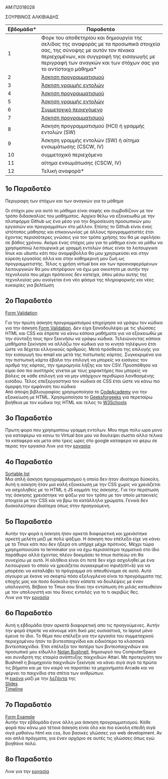 AM:Π2018028

ΣΟΥΡΒΙΝΟΣ ΑΛΚΙΒΙΑΔΗΣ

| Εβδομάδα* | Παραδοτέο |
| --- | --- |
| 1 | Φορκ του αποθετηρίου και δημιουργία της σελίδας της αναφοράς με τα προσωπικά στοιχεία σας, της σύνοψης με αυτόν τον πίνακα περιεχομένων, και συγγραφή της εισαγωγής με περιγραφή των αναγκών και των στόχων σας για το αντίστοιχο μάθημα* |
| 2 | [Άσκηση προγραμματισμού](#2ο-παραδοτέο) |
| 3 | [Άσκηση γραμμής εντολών](#3ο-παραδοτέο) |
| 4 | [Άσκηση προγραμματισμού](#4ο-παραδοτέο) |
| 5 | [Άσκηση γραμμής εντολών](#5ο-παραδοτέο) |
| 6 | [Συμμετοχικό περιεχόμενο](#6ο-παραδοτέο) |
| 7 | [Άσκηση προγραμματισμού](#7ο-παραδοτέο) |
| 8 | Άσκηση προγραμματισμού (HCI) ή γραμμής εντολών (SW) |
| 9 | Άσκηση γραμμής εντολών (SW) ή αίτημα ενσωμάτωσης (CSCW, IV) |
| 10 | συμμετοχικό περιεχόμενο |
| 11 | αίτημα ενσωμάτωσης (CSCW, IV) |
| 12 | Τελική αναφορά* |

## 1ο Παραδοτέο

Περιγραφη των στόχων και των αναγκών για το μάθημα


 Οι στόχοι μου για αυτό το μάθημα είναι σαφής και συμβαδίζουν με τον τρόπο διδασκαλίας του μαθήματος. Αρχίκα θέλω να εξοικειωθώ με την πλατφόρμα Github ως ένα μέσο για την δημοσίευση προσωπικών μου εργασιών και προγραμμάτων στο μέλλον. Επίσης το Github είναι ένας ιστότοπος μάθησης και επικοινωνίας με άλλους προγραμματιστές έτσι έχοντας περισσότερες γνώσεις για τον τρόπο χρήσης του θα με οφελήσει σε βάθος χρόνου. Ακόμα ένας στόχος μου για το μάθημα είναι να μάθω να χρησιμοποιώ λειτουργικά με γραμμή εντολών όπως είναι τα λειτουργικα linux και ubuntu κάτι που αναμφίβολλα θα μου χρησιμεύσει και στην εύρεση εργασίας αλλα και στην καθημερινή μου ζωή ως προγραμματιστής. Τέλος η χρήση virtual box και των προαναφερόμενων λειτουργικών θα μου επιτρέψουν να έχω μια οικιοτητα με αυτήν την τεχνολογία που μέχρι πρότεινος δεν κατείχα, όπου μέσω αυτης της τεχνολογίας μου ανοίγεται ένα νέο φάσμα της πληροφορικής και νέες ευκαιρίες για βελτίωση

##  2ο Παραδοτέο 
[Form Validation](https://github.com/Alkissourvinos/site/blob/master/_remix/form-validation.md)

Για την πρώτη άσκηση προγραμματισμού επιχείρησα να γράψω τον κώδικα για την άσκηση [Form Validation](https://pibook.epidro.me/remix/form-validation/). Δεν είχα ξαναδουλέψει με τις γλώσσες HTML και CSS και έπρεπε να κάνω κάποια μαθήματα για να εξοικειωθώ με την σύνταξη τους πριν ξεκινήσω να γράφω κώδικα. Τελειώνοντας κάποια μαθήματα ξεκίνησα να αλλάζω τον κώδικα για το κινητό τηλέφωνο έτσι ώστε να δέχεται ελληνικούς αριθμούς. Μετά πρόσθεσα της επιλογής για την εισαγωγή του email και μετά της πιστωτικής κάρτας. Συγκεκριμένα για την πιστωτική κάρτα έβαλα την επιλογή να μπορείς να εισάγεις τον αριθμό της κάρτας, την ημερομηνία λήξης και τον CSV. Προσπάθησα να είμαι όσο πιο αυστηρός γίνεται με τους χαρακτήρες που μπορείς να βάλεις σε κάθε επιλογή για να μην υπάρχουν περιθώρια λανθασμένης εισόδου. Τέλος επεξεργαστηκα τον κώδικα σε CSS έτσι ώστε να κάνω πιο όμορφη την εμφάνιση του κώδικα<br>
Από άποψη βιβλιογραφίας χρησιμοποίησα το [CodeAcademy](https://www.codecademy.com/learn/learn-html) για την εξοικείωση με HTML. Χρησιμοποίησα το [Geeksforgeeks](https://www.geeksforgeeks.org/html-tutorials/) για περεταίρω βοήθεια με τον κώδικα της HTML και τελος το [W3Schools](https://www.w3schools.com/css/default.asp)
<br>
## 3ο Παραδοτέο 
Πρωτη φορα που χρησιμοποιω γραμμη εντολων. Μου πηρε πολυ ωρα μονο για καταφερω να κανω το Virtual box μου να δουλεψει σωστα αλλα τελικα τα καταφερα και μετα απο τρεις ωρες στο google καταφερα να φερω σε περας την εργασια 
Λινκ για την [εργασία](http://asciinema.org/connect/1e6f527a-1850-11eb-acf9-0800272453f6)


##  4ο Παραδοτέο
 [Sortable list](https://github.com/Alkissourvinos/site/blob/master/_remix/sortable-list.md)<br>
Μια απλή άσκηση προγραμματισμού η οποία δεν ήταν ιδιαίτερα δύσκολη. Αυτή η ασκηση ήταν μια καλή εξοικείωση με την CSS χωρίς να χρειάζεται να ασχοληθείς με το HTML ή JS κομμάτι της άσκησης. Για την περάτωση της άσκησης χρειάστηκε να ψάξω για τον τρόπο με τον οποίο μετακινείς στοιχεία με την CSS και να βρω τα κατάλληλα χρώματα. Γενικά δεν δυσκολεύτηκα ιδιαίτερα όπως στην προηγούμενη. 
<br>
## 5ο Παραδοτέο
Αυτήν την φορά η άσκηση ήταν αρκετά διαφορετική και χρειάστηκε αρκετή μελέτη μαζί με πολύ ψάξιμο. Η άσκηση που επέλεξα είχε να κάνει με το Tmux κάτι που δεν ήξερα οτι υπήρχε μέχρι πρότινος. Μέχρι τώρα χρησιμοποιούσα το terminator για να έχω περισσότερα τερματικά στο ίδιο παράθυρο αλλά έχοντας πλέον δοκιμάσει το tmux πιστεύω οτι θα συνεχίσω με αυτό. Η αλήθεια είναι ότι ποτέ δεν είχα ασχοληθεί με ένα λειτουργικό το οποίο να χρειάζεται συγκεκριμένο input(ctrl+b) για να μπορέσει να καταλάβει το πρόγραμμα οτι απευθύνομαι σε αυτό. Αυτό σίγουρα με έκανε να σκεφτώ πόσο εξελιγμλενα είναι τα προγράμματα της εποχής μας και ποσο δύσκολο ήταν κάποτε να δουλέψεις με έναν υπολογιστή. Βέβαια το Tmux σου δίνει την εντύπωση ότι μιλάς κατευθείαν με τον υπολογιστή και του δίνεις εντολές για το τι ακριβώς θες.
<br>Λινκ για την [εργασία](http://asciinema.org/connect/1e6f527a-1850-11eb-acf9-0800272453f5)

## 6ο Παραδοτέο
Αυτή η εβδομάδα ήταν αρκετά διαφορετική απο τις προηγούμενες. Αυτήν την φορά έπρεπε να κάνουμε κάτι δικό μας ουσιαστικά, το layout μόνο έμεινε το ίδιο. Το θέμα που επέλεξα για την εργασία του συμμετοχικού περιεχομένου ήταν τα βιντεοπαιχνίδια και ειδικότερα τα κλασσικά βιντεοπαιχνίδια. Έτσι επέλεξα τον πατέρα των βιντεοπαιχνιδιών και προσωπικό μου είδωλλο [Nolan Bushnell](https://github.com/Alkissourvinos/images/blob/8c9b5cd0945cff74ea5e4956a468ec5cd24e51b3/NolanBushnell.jpg), δημιουργό του ComputerSpace και συνιδριτη της εταιρία ανάπτυξης παιχνιδιών Attari. Με προτεργάτη τον Bushnell η βιομηχανία παιχνιδιών ξεκίνησε να κάνει σιγά σιγά τα πρώτα τις βήματα και με τον καιρό να παρατάει τα μηχανήματα Arcade και να φέρνει τα παιχνίδια στα σπίτια των ανθρώπων.<br>
Η [εικόνα](https://github.com/Alkissourvinos/images/blob/8c9b5cd0945cff74ea5e4956a468ec5cd24e51b3/NolanBushnell.jpg) μαζί με την [λεζάντα](https://github.com/Alkissourvinos/_gallery/blob/99655043904b1ac416dcfcfa7a8b33cf768741f8/The_father_of_videogames) της<br>
[Slides](https://github.com/Alkissourvinos/site/blob/master/_slides/NolanBushnell.md)<br>
[Timeline](https://github.com/Alkissourvinos/site/blob/master/_timeline/NolanBushnell.md)

## 7ο Παραδοτέο
[Form Example](https://github.com/Alkissourvinos/site/blob/master/_remix/mouse-form.md)<br>
Αυτήν την εβδομάδα έγινε άλλη μια άσκηση προγραμματισμού. Κάθε φορά που κάνω μια τέτοια άσκηση είναι όλο και πιο εύκολη επειδή σιγά σιγά μαθαίνω html και css, δυο βασικές γλώσσες για web development. Αν και απλά πράγματα, για έναν αρχάριο σε αυτές τις γλώσσες όπως εγώ βοηθάνε πολύ.

## 8ο Παραδοτέο 
Λινκ για την [εργασία](http://asciinema.org/connect/1e6f527a-1850-11eb-acf9-0800272453g6)
